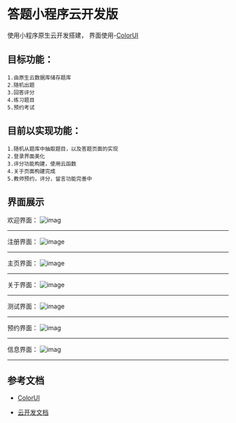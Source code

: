 # 答题小程序云开发版
使用小程序原生云开发搭建，
界面使用-[ColorUI](https://github.com/weilanwl/ColorUI)


## 目标功能：
    1.由原生云数据库储存题库
    2.随机出题
    3.回答评分
    4.练习题目
    5.预约考试
    

## 目前以实现功能：
    1.随机从题库中抽取题目，以及答题页面的实现
    2.登录界面美化
    3.评分功能构建，使用云函数
    4.关于页面构建完成
    5.教师预约，评分，留言功能完善中


## 界面展示
欢迎界面：
![imag](https://github.com/gritJack/Wapp/blob/master/images/%E6%AC%A2%E8%BF%8E.png)
***
注册界面：
![image](https://github.com/gritJack/Wapp/blob/master/images/%E6%B3%A8%E5%86%8C.png)
***
主页界面：
![image](https://github.com/gritJack/Wapp/blob/master/images/%E4%B8%BB%E9%A1%B5.png)
****
关于界面：
![image](https://github.com/gritJack/Wapp/blob/master/images/%E5%85%B3%E4%BA%8E.png)
***
测试界面：
![image](https://github.com/gritJack/Wapp/blob/master/images/%E6%B5%8B%E8%AF%95.png)
****
预约界面：
![imag](https://github.com/gritJack/Wapp/blob/master/images/预约.jpg)
***
信息界面：
![imag](https://github.com/gritJack/Wapp/blob/master/images/信息.jpg)
***


## 参考文档
- [ColorUI](https://github.com/weilanwl/ColorUI)

- [云开发文档](https://developers.weixin.qq.com/miniprogram/dev/wxcloud/basis/getting-started.html)

